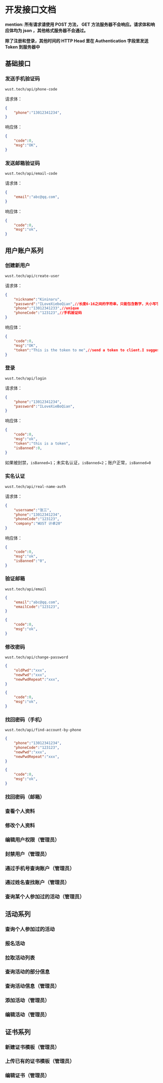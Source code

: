 # 开发接口文档

**mention: 所有请求请使用 POST 方法， GET 方法服务器不会响应。请求体和响应体均为 json ，其他格式服务器不会通过。**

**除了注册和登录，其他时间的 HTTP Head 里在 Authentication 字段里发送 Token 到服务器中**

## 基础接口

### 发送手机验证码

`wust.tech/api/phone-code`

请求体：

```json
{
    "phone":"13012341234",
}
```

响应体：

```json
{
    "code":0,
    "msg":"OK",
}
```

### 发送邮箱验证码

`wust.tech/api/email-code`

请求体：

```json
{
    "email":"abc@qq.com",
}
```

响应体：

```json
{
    "code":0,
    "msg":"ok",
}
```



## 用户账户系列

### 创建新用户

`wust.tech/api/create-user`

请求体：

```json
{
	"nickname":"Kininaru",
	"password":"ILoveXieboQian",//长度6-16之间的字符串，只能包含数字，大小写字母，且必须包含这三种的两种
	"phone":"13012341233",//unique
	"phoneCode":"123123",//手机验证码
}
```

响应体：

```json
{
    "code":0,
    "msg":"OK",
    "token":"This is the token to me",//send a token to client.I suggest the token exp time is 1d.
}
```

### 登录

`wust.tech/api/login`

请求体：

```json
{
    "phone":"13012341234",
    "password":"ILoveXieBoQian",
}
```

响应体：

```json
{
    "code":0,
    "msg":"ok",
    "token":"this is a token",
    "isBanned":0,
}
```

如果被封禁，`isBanned=1`；未实名认证，`isBanned=2`；账户正常，`isBanned=0`

### 实名认证

`wust.tech/api/real-name-auth`

请求体：

```json
{
    "username":"张三",
    "phone":"13012341234",
    "phoneCode":"123123",
    "company":"WUST 计卓20"
}
```

响应体：

```json
{
    "code":0,
    "msg":"ok",
    "isBanned":"0",
}
```

### 验证邮箱

`wust.tech/api/email`

```json
{
    "email":"abc@qq.com",
    "emailCode":"123123",
}
```

```json
{
    "code":0,
    "msg":"ok",
}
```

### 修改密码

`wust.tech/api/change-password`

```json
{
    "oldPwd":"xxx",
    "newPwd":"xxx",
    "newPwdRepeat":"xxx",
}
```

```json
{
    "code":0,
    "msg":"ok",
}
```

### 找回密码（手机）

`wust.tech/api/find-account-by-phone`

```json
{
    "phone":"13012341234",
    "phoneCode":"123123",
    "newPwd":"xxx",
    "newPwdRepeat":"xxx",
}
```

```json
{
    "code":0,
    "msg":"ok",
}
```

### 找回密码（邮箱）



### 查看个人资料



### 修改个人资料



### 编辑用户权限（管理员）



### 封禁用户（管理员）



### 通过手机号查询账户（管理员）



### 通过姓名查找账户（管理员）



### 查询某个人参加过的活动（管理员）



## 活动系列

### 查询个人参加过的活动



### 报名活动



### 拉取活动列表



### 查询活动的部分信息



### 查询活动信息（管理员）



### 添加活动（管理员）



### 编辑活动（管理员）



## 证书系列

### 新建证书模板（管理员）



### 上传已有的证书模板（管理员）



### 编辑证书（管理员）





